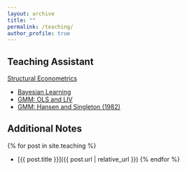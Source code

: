 ```yaml
---
layout: archive
title: ""
permalink: /teaching/
author_profile: true
---
```


## Teaching Assistant
[Structural Econometrics](https://comlabgames.com/structuraleconometrics/)
- [Bayesian Learning](/structural-econometrics/Bayesian%20Learning/Bayesian%20Learning.html)
- [GMM: OLS and LIV](/structural-econometrics/GMM%3B%20OLS%20and%20LIV/GMM-OLS-and-IV.html)
- [GMM: Hansen and Singleton (1982)](/structural-econometrics/Hansen%20and%20Singleton/Hansen%and%Singleton,%1982%(GMM).html)

## Additional Notes
{% for post in site.teaching %}
- [{{ post.title }}]({{ post.url | relative_url }})
{% endfor %}
